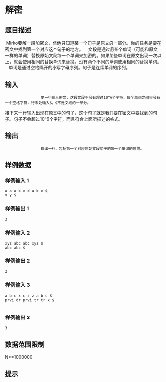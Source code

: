 # 解密

## 题目描述

 Mirko要解一段加密文，但他只知道某一个句子是原文的一部分。你的任务是要在密文中找到第一个对应这个句子的地方。
   文段是通过用某个单词（可能和原文一样的单词）替换原始文段每一个单词来加密的。如果某些单词在原文出现一次以上，就会使用相同的替换单词来替换。没有两个不同的单词使用相同的替换单词。
   单词是通过空格隔开的小写字母序列。句子是连续单词的序列。

## 输入


                    第一行输入密文，这段文段不会有超过10^6个字符，每个单词之间只会有一个空格字符，行末处输入$，$不是文段的一部分。
接下来一行输入出现在原文中的句子，这个句子就是我们要在密文中要找到的句子。句子不会超过10^6个字符，而且符合上面所描述的格式。        

## 输出


                    输出一行，包括第一个对应原始文段句子的第一个单词的位置。        

## 样例数据

### 样例输入 1

```
a a a b c d a b c $
x y $

```

### 样例输出 1

```
3

```
### 样例输入 2

```
xyz abc abc xyz $
abc abc $

```

### 样例输出 2

```
2

```
### 样例输入 3

```
a b c x c z z a b c $
prvi dr prvi tr tr x $
 

```

### 样例输出 3

```
3

```


## 数据范围限制

N<=1000000

## 提示


